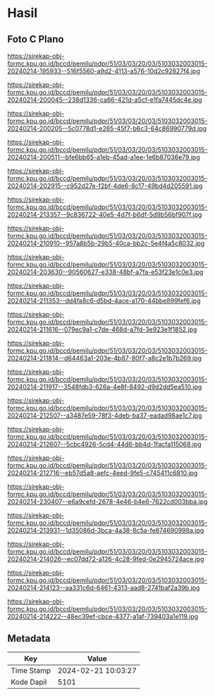 # Hasil

## Foto C Plano

https://sirekap-obj-formc.kpu.go.id/bccd/pemilu/pdpr/51/03/03/20/03/5103032003015-20240214-195933--516f5560-a9d2-4113-a576-10d2c92827f4.jpg

https://sirekap-obj-formc.kpu.go.id/bccd/pemilu/pdpr/51/03/03/20/03/5103032003015-20240214-200045--238d1336-ca66-421d-a5cf-e1fa7445dc4e.jpg

https://sirekap-obj-formc.kpu.go.id/bccd/pemilu/pdpr/51/03/03/20/03/5103032003015-20240214-200205--5c0778d1-e265-45f7-b6c3-64c86990779d.jpg

https://sirekap-obj-formc.kpu.go.id/bccd/pemilu/pdpr/51/03/03/20/03/5103032003015-20240214-200511--bfe6bb65-a1eb-45ad-a1ee-1e6b87036e79.jpg

https://sirekap-obj-formc.kpu.go.id/bccd/pemilu/pdpr/51/03/03/20/03/5103032003015-20240214-202915--c952d27e-f2bf-4de6-8c17-49bd4d205591.jpg

https://sirekap-obj-formc.kpu.go.id/bccd/pemilu/pdpr/51/03/03/20/03/5103032003015-20240214-213357--9c836722-40e5-4d7f-b6df-5d9b56bf907f.jpg

https://sirekap-obj-formc.kpu.go.id/bccd/pemilu/pdpr/51/03/03/20/03/5103032003015-20240214-210910--957a8b5b-29b5-40ca-bb2c-5e4f4a5c8032.jpg

https://sirekap-obj-formc.kpu.go.id/bccd/pemilu/pdpr/51/03/03/20/03/5103032003015-20240214-203630--90560627-e338-48bf-a7fa-e53f23e1c0e3.jpg

https://sirekap-obj-formc.kpu.go.id/bccd/pemilu/pdpr/51/03/03/20/03/5103032003015-20240214-211353--dd4fa8c6-d5bd-4ace-a170-44bbe899fef6.jpg

https://sirekap-obj-formc.kpu.go.id/bccd/pemilu/pdpr/51/03/03/20/03/5103032003015-20240214-211616--079ec9a1-c7de-468d-a7fd-3e923e1f1852.jpg

https://sirekap-obj-formc.kpu.go.id/bccd/pemilu/pdpr/51/03/03/20/03/5103032003015-20240214-211814--d64463a1-203e-4b87-80f7-a8c2e1b7b269.jpg

https://sirekap-obj-formc.kpu.go.id/bccd/pemilu/pdpr/51/03/03/20/03/5103032003015-20240214-211917--3548fdb3-626a-4e8f-8492-d9d2dd5ea510.jpg

https://sirekap-obj-formc.kpu.go.id/bccd/pemilu/pdpr/51/03/03/20/03/5103032003015-20240214-212507--a3487e59-78f3-4deb-ba37-eadad98ae1c7.jpg

https://sirekap-obj-formc.kpu.go.id/bccd/pemilu/pdpr/51/03/03/20/03/5103032003015-20240214-212607--5cbc4926-5cd4-44d6-bb4d-1facfa115068.jpg

https://sirekap-obj-formc.kpu.go.id/bccd/pemilu/pdpr/51/03/03/20/03/5103032003015-20240214-212716--eb57d5a8-aefc-4eed-9fe5-c745411c6810.jpg

https://sirekap-obj-formc.kpu.go.id/bccd/pemilu/pdpr/51/03/03/20/03/5103032003015-20240214-230407--e6a9cefd-2678-4e46-b4e6-7622cd003bba.jpg

https://sirekap-obj-formc.kpu.go.id/bccd/pemilu/pdpr/51/03/03/20/03/5103032003015-20240214-213931--1d35086d-3bca-4a38-8c5a-fe674690998a.jpg

https://sirekap-obj-formc.kpu.go.id/bccd/pemilu/pdpr/51/03/03/20/03/5103032003015-20240214-214026--ec07dd72-a126-4c28-9fed-0e2945724ace.jpg

https://sirekap-obj-formc.kpu.go.id/bccd/pemilu/pdpr/51/03/03/20/03/5103032003015-20240214-214123--aa331c6d-6461-4313-aad8-2741baf2a39b.jpg

https://sirekap-obj-formc.kpu.go.id/bccd/pemilu/pdpr/51/03/03/20/03/5103032003015-20240214-214222--48ec39ef-cbce-4377-a1af-739403a1e119.jpg


## Metadata

| Key        | Value               |
| ---------- | ------------------- |
| Time Stamp | 2024-02-21 10:03:27 |
| Kode Dapil | 5101                |



